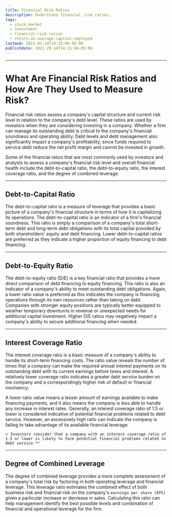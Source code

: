 ```yaml
---
title: Financial Risk Ratios
description: Understand financial risk ratios.
tags:
  - stock-market
  - investment
  - financial-risk-ratios
  - return-on-average-capital-employed
lastmod: 2021-02-14T14:15:06-05:00
publishdate: 2021-20-14T14:15:06-05:00
---
```


---

# What Are Financial Risk Ratios and How Are They Used to Measure Risk?

Financial risk ratios assess a company's capital structure and current risk level in relation to the company's debt level. These ratios are used by investors when they are considering investing in a company. Whether a firm can manage its outstanding debt is critical to the company's financial soundness and operating ability. Debt levels and debt management also significantly impact a company's profitability, since funds required to service debt reduce the net profit margin and cannot be invested in growth.

Some of the financial ratios that are most commonly used by investors and analysts to assess a company's financial risk level and overall financial health include the debt-to-capital ratio, the debt-to-equity ratio, the interest coverage ratio, and the degree of combined leverage.

---

## Debt-to-Capital Ratio

The debt-to-capital ratio is a measure of leverage that provides a basic picture of a company's financial structure in terms of how it is capitalizing its operations. The debt-to-capital ratio is an indicator of a firm's financial soundness. This ratio is simply a comparison of a company's total short-term debt and long-term debt obligations with its total capital provided by both shareholders' equity and debt financing. Lower debt-to-capital ratios are preferred as they indicate a higher proportion of equity financing to debt financing.

---

## Debt-to-Equity Ratio

The debt-to-equity ratio (D/E) is a key financial ratio that provides a more direct comparison of debt financing to equity financing. This ratio is also an indicator of a company's ability to meet outstanding debt obligations. Again, a lower ratio value is preferred as this indicates the company is financing operations through its own resources rather than taking on debt. Companies with stronger equity positions are typically better equipped to weather temporary downturns in revenue or unexpected needs for additional capital investment. Higher D/E ratios may negatively impact a company's ability to secure additional financing when needed.

---

## Interest Coverage Ratio

The interest coverage ratio is a basic measure of a company's ability to handle its short-term financing costs. The ratio value reveals the number of times that a company can make the required annual interest payments on its outstanding debt with its current earnings before taxes and interest. A relatively lower coverage ratio indicates a greater debt service burden on the company and a correspondingly higher risk of default or financial insolvency.

A lower ratio value means a lesser amount of earnings available to make financing payments, and it also means the company is less able to handle any increase in interest rates. Generally, an interest coverage ratio of 1.5 or lower is considered indicative of potential financial problems related to debt service. However, an excessively high ratio can indicate the company is failing to take advantage of its available financial leverage.

```
🔥 Investors consider that a company with an interest coverage ratio of 1.5 or lower is likely to face potential financial problems related to debt service.**
```

---

## Degree of Combined Leverage

The degree of combined leverage provides a more complete assessment of a company's total risk by factoring in both operating leverage and financial leverage. This leverage ratio estimates the combined effect of both business risk and financial risk on the company's `earnings per share (EPS)` given a particular increase or decrease in sales. Calculating this ratio can help management identify the best possible levels and combination of financial and operational leverage for the firm.

